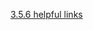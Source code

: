 [3.5.6 helpful links](/appium/03_java_appium_native_ios_automation/05_conclusion/06_helpful_links.md)